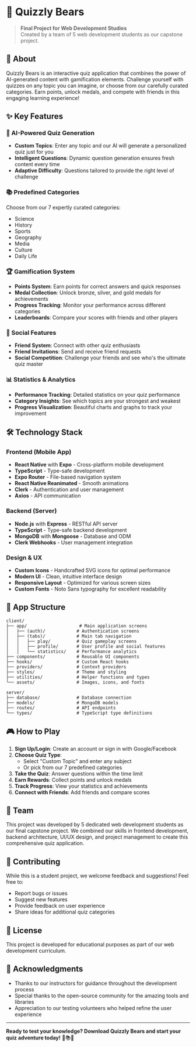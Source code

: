 # 🐻 Quizzly Bears

> **Final Project for Web Development Studies**  
> Created by a team of 5 web development students as our capstone project.

## 📱 About

Quizzly Bears is an interactive quiz application that combines the power of AI-generated content with gamification elements. Challenge yourself with quizzes on any topic you can imagine, or choose from our carefully curated categories. Earn points, unlock medals, and compete with friends in this engaging learning experience!

## ✨ Key Features

### 🤖 AI-Powered Quiz Generation
- **Custom Topics**: Enter any topic and our AI will generate a personalized quiz just for you
- **Intelligent Questions**: Dynamic question generation ensures fresh content every time
- **Adaptive Difficulty**: Questions tailored to provide the right level of challenge

### 📚 Predefined Categories
Choose from our 7 expertly curated categories:
- Science
- History
- Sports
- Geography
- Media
- Culture
- Daily Life

### 🏆 Gamification System
- **Points System**: Earn points for correct answers and quick responses
- **Medal Collection**: Unlock bronze, silver, and gold medals for achievements
- **Progress Tracking**: Monitor your performance across different categories
- **Leaderboards**: Compare your scores with friends and other players

### 👥 Social Features
- **Friend System**: Connect with other quiz enthusiasts
- **Friend Invitations**: Send and receive friend requests
- **Social Competition**: Challenge your friends and see who's the ultimate quiz master

### 📊 Statistics & Analytics
- **Performance Tracking**: Detailed statistics on your quiz performance
- **Category Insights**: See which topics are your strongest and weakest
- **Progress Visualization**: Beautiful charts and graphs to track your improvement

## 🛠️ Technology Stack

### Frontend (Mobile App)
- **React Native** with **Expo** - Cross-platform mobile development
- **TypeScript** - Type-safe development
- **Expo Router** - File-based navigation system
- **React Native Reanimated** - Smooth animations
- **Clerk** - Authentication and user management
- **Axios** - API communication

### Backend (Server)
- **Node.js** with **Express** - RESTful API server
- **TypeScript** - Type-safe backend development
- **MongoDB** with **Mongoose** - Database and ODM
- **Clerk Webhooks** - User management integration

### Design & UX
- **Custom Icons** - Handcrafted SVG icons for optimal performance
- **Modern UI** - Clean, intuitive interface design
- **Responsive Layout** - Optimized for various screen sizes
- **Custom Fonts** - Noto Sans typography for excellent readability

<!-- ## 🚀 Getting Started

### Prerequisites
- Node.js (v18 or higher)
- npm or yarn
- Expo CLI
- MongoDB instance
- Clerk account for authentication

### Installation

1. **Clone the repository**
   ```bash
   git clone <repository-url>
   cd quizzly-bears
   ```

2. **Install dependencies**
   ```bash
   # Install client dependencies
   cd client
   npm install
   
   # Install server dependencies
   cd ../server
   npm install
   ```

3. **Environment Setup**
   
   Create `.env` files in both client and server directories with necessary environment variables:
   
   **Client (.env)**
   ```
   EXPO_PUBLIC_CLERK_PUBLISHABLE_KEY=your_clerk_key
   EXPO_PUBLIC_API_URL=your_api_url
   ```
   
   **Server (.env)**
   ```
   MONGODB_URI=your_mongodb_connection_string
   CLERK_SECRET_KEY=your_clerk_secret_key
   CLERK_WEBHOOK_SECRET=your_webhook_secret
   ```

4. **Start the development servers**
   ```bash
   # Start the backend server
   cd server
   npm run go
   
   # In a new terminal, start the mobile app
   cd client
   npm start
   ``` 

5. **Run on your device**
   - Scan the QR code with Expo Go app (Android/iOS)
   - Or run `npm run android` / `npm run ios` for simulators -->

## 📱 App Structure

```
client/
├── app/                    # Main application screens
│   ├── (auth)/            # Authentication screens
│   ├── (tabs)/            # Main tab navigation
│   │   ├── play/          # Quiz gameplay screens
│   │   ├── profile/       # User profile and social features
│   │   └── statistics/    # Performance analytics
├── components/            # Reusable UI components
├── hooks/                 # Custom React hooks
├── providers/             # Context providers
├── styles/                # Theme and styling
├── utilities/             # Helper functions and types
└── assets/                # Images, icons, and fonts

server/
├── database/              # Database connection
├── models/                # MongoDB models
├── routes/                # API endpoints
└── types/                 # TypeScript type definitions
```

## 🎮 How to Play

1. **Sign Up/Login**: Create an account or sign in with Google/Facebook
2. **Choose Quiz Type**: 
   - Select "Custom Topic" and enter any subject
   - Or pick from our 7 predefined categories
3. **Take the Quiz**: Answer questions within the time limit
4. **Earn Rewards**: Collect points and unlock medals
5. **Track Progress**: View your statistics and achievements
6. **Connect with Friends**: Add friends and compare scores

<!-- ## 🏅 Achievement System

- **Bronze Medal**: Complete your first quiz
- **Silver Medal**: Score 80% or higher on any quiz
- **Gold Medal**: Achieve perfect scores and maintain streaks
- **Category Master**: Excel in specific subject areas
- **Speed Demon**: Answer questions quickly and accurately -->

## 👥 Team

This project was developed by 5 dedicated web development students as our final capstone project. We combined our skills in frontend development, backend architecture, UI/UX design, and project management to create this comprehensive quiz application.

## 🤝 Contributing

While this is a student project, we welcome feedback and suggestions! Feel free to:
- Report bugs or issues
- Suggest new features
- Provide feedback on user experience
- Share ideas for additional quiz categories

## 📄 License

This project is developed for educational purposes as part of our web development curriculum.

## 🙏 Acknowledgments

- Thanks to our instructors for guidance throughout the development process
- Special thanks to the open-source community for the amazing tools and libraries
- Appreciation to our testing volunteers who helped refine the user experience

---

**Ready to test your knowledge? Download Quizzly Bears and start your quiz adventure today!** 🐻📚✨
